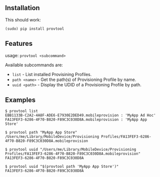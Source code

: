Installation
------------

This should work:

    (sudo) pip install provtool

Features
--------

usage: `provtool <subcommand>`

Available subcommands are:

 * `list`            - List installed Provisining Profiles.
 * `path <name>`     - Get the path(s) of Provisioning Profile by name.
 * `uuid <path>`     - Display the UDID of a Provisioning Profile by path.


Examples
--------

	$ provtool list
	EBB1133B-C2A2-4A8F-ADE6-E7930E2DED49.mobileprovision : 'MyApp Ad Hoc'
	FA13FEF3-6286-4F70-B820-F89C3C030D8A.mobileprovision : 'MyApp App Store'

	$ provtool path "MyApp App Store"
	/Users/me/Library/MobileDevice/Provisioning Profiles/FA13FEF3-6286-4F70-B820-F89C3C030D8A.mobileprovision

	$ provtool uuid "/Users/me/Library/MobileDevice/Provisioning Profiles/FA13FEF3-6286-4F70-B820-F89C3C030D8A.mobileprovision"
	FA13FEF3-6286-4F70-B820-F89C3C030D8A

	$ provtool uuid "$(provtool path 'MyApp App Store')" 
	FA13FEF3-6286-4F70-B820-F89C3C030D8A

